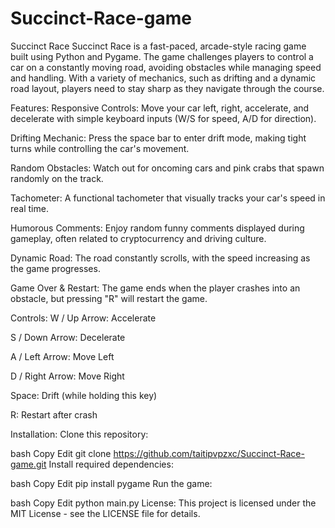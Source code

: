# Succinct-Race-game
Succinct Race
Succinct Race is a fast-paced, arcade-style racing game built using Python and Pygame. The game challenges players to control a car on a constantly moving road, avoiding obstacles while managing speed and handling. With a variety of mechanics, such as drifting and a dynamic road layout, players need to stay sharp as they navigate through the course.

Features:
Responsive Controls: Move your car left, right, accelerate, and decelerate with simple keyboard inputs (W/S for speed, A/D for direction).

Drifting Mechanic: Press the space bar to enter drift mode, making tight turns while controlling the car's movement.

Random Obstacles: Watch out for oncoming cars and pink crabs that spawn randomly on the track.

Tachometer: A functional tachometer that visually tracks your car's speed in real time.

Humorous Comments: Enjoy random funny comments displayed during gameplay, often related to cryptocurrency and driving culture.

Dynamic Road: The road constantly scrolls, with the speed increasing as the game progresses.

Game Over & Restart: The game ends when the player crashes into an obstacle, but pressing "R" will restart the game.

Controls:
W / Up Arrow: Accelerate

S / Down Arrow: Decelerate

A / Left Arrow: Move Left

D / Right Arrow: Move Right

Space: Drift (while holding this key)

R: Restart after crash

Installation:
Clone this repository:

bash
Copy
Edit
git clone https://github.com/taitipvpzxc/Succinct-Race-game.git
Install required dependencies:

bash
Copy
Edit
pip install pygame
Run the game:

bash
Copy
Edit
python main.py
License:
This project is licensed under the MIT License - see the LICENSE file for details.
